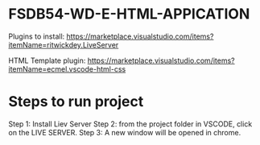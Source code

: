 # FSDB54-WD-E-HTML-APPICATION

Plugins to install:
https://marketplace.visualstudio.com/items?itemName=ritwickdey.LiveServer

HTML Template plugin:
https://marketplace.visualstudio.com/items?itemName=ecmel.vscode-html-css

# Steps to run project

Step 1: Install Liev Server
Step 2: from the project folder in VSCODE, click on the LIVE SERVER.
Step 3: A new window will be opened in chrome.
